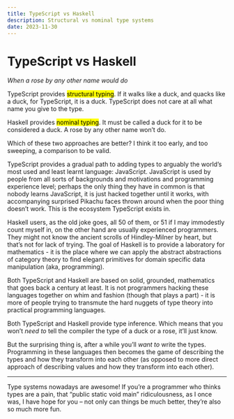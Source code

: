 ```yaml
---
title: TypeScript vs Haskell
description: Structural vs nominal type systems
date: 2023-11-30
---
```


# TypeScript vs Haskell

_When a rose by any other name would do_

TypeScript provides <mark>structural typing</mark>. If it walks like a duck, and
quacks like a duck, for TypeScript, it is a duck. TypeScript does not care at
all what name you give to the type.

Haskell provides <mark>nominal typing</mark>. It must be called a duck for it to
be considered a duck. A rose by any other name won’t do.

Which of these two approaches are better? I think it too early, and too
sweeping, a comparison to be valid.

TypeScript provides a gradual path to adding types to arguably the world’s most
used and least learnt language: JavaScript. JavaScript is used by people from
all sorts of backgrounds and motivations and programming experience level;
perhaps the only thing they have in common is that nobody learns JavaScript, it
is just hacked together until it works, with accompanying surprised Pikachu
faces thrown around when the poor thing doesn’t work. This is the ecosystem
TypeScript exists in.

Haskell users, as the old joke goes, all 50 of them, or 51 if I may immodestly
count myself in, on the other hand are usually experienced programmers. They
might not know the ancient scrolls of Hindley-Milner by heart, but that’s not
for lack of trying. The goal of Haskell is to provide a laboratory for
mathematics - it is the place where we can apply the abstract abstractions of
category theory to find elegant primitives for domain specific data manipulation
(aka, programming).

Both TypeScript and Haskell are based on solid, grounded, mathematics that goes
back a century at least. It is not programmers hacking these languages together
on whim and fashion (though that plays a part) - it is more of people trying to
transmute the hard nuggets of type theory into practical programming languages.

Both TypeScript and Haskell provide type inference. Which means that you won’t
_need to_ tell the compiler the type of a duck or a rose, it’ll just know.

But the surprising thing is, after a while you’ll _want to_ write the types.
Programming in these languages then becomes the game of describing the types and
how they transform into each other (as opposed to more direct approach of
describing values and how they transform into each other).

---

Type systems nowadays are awesome! If you’re a programmer who thinks types are a
pain, that “public static void main” ridiculousness, as I once was, I have hope
for you – not only can things be much better, they’re also so much more fun.
